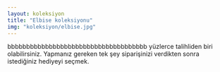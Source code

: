 ```yaml
---
layout: koleksiyon
title: "Elbise koleksiyonu"
img: "koleksiyon/elbise.jpg"
---
```


bbbbbbbbbbbbbbbbbbbbbbbbbbbbbbbbbbbbb yüzlerce talihliden biri olabilirsiniz. Yapmanız gereken tek şey siparişinizi verdikten sonra istediğiniz hediyeyi seçmek.
